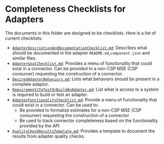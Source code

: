 # Completeness Checklists for Adapters

The documents in this folder are designed to be checklists.  Here is a list of
current checklists:
* [`AdapterDescriptionAndDocumentationChecklist.md`](AdapterDescriptionAndDocumentationChecklist.md):
 Describes what should be documented in the adapter `README.md`,`component.json` and similar files.
* [`AdapterGoalChecklist.md`](AdapterGoalChecklist.md):
Provides a menu of functionality that could exist in a connector. Can be
provided to a non-CSP MSE (CSP consumer) requesting the construction of a
connector.
* [`DesiredAdapterBehaviors.md`](DesiredAdapterBehaviors.md):
Lists what behaviors should be present in a complete adaptor.
* [`RequirementsToTestOrBuildAnAdapter.md`](RequirementsToTestOrBuildAnAdapter.md):
List what is access to a system is required to build or test an adapter.
* [`AdapterFunctionalityChecklist.md`](AdapterFunctionalityChecklist.md):
Provide a menu of functionality that could exist in a connector.  Can be used
to:
  * Be provided to formalize estimates for a non-CSP MSE (CSP consumer) requesting
the construction of a connector
  * Be used to track connector completeness based on the functionality provided by
the API
* [`QualityCheckResultsTemplate.md`](QualityCheckResultsTemplate.md):
Provides a template to document the results from adapter quality checks.

